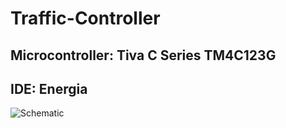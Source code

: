 # Traffic-Controller

## Microcontroller: Tiva C Series TM4C123G

## IDE: Energia



![Schematic ](https://github.com/user-attachments/assets/401c6b8c-40dd-4467-be3b-ec1108ee4454)
